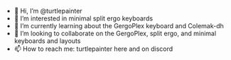 - 👋 Hi, I’m @turtlepainter
- 👀 I’m interested in minimal split ergo keyboards
- 🌱 I’m currently learning about the GergoPlex keyboard and Colemak-dh
- 💞️ I’m looking to collaborate on the GergoPlex, split ergo, and minimal keyboards and layouts
- 📫 How to reach me: turtlepainter here and on discord

<!---
turtlepainter/turtlepainter is a ✨ special ✨ repository because its `README.md` (this file) appears on your GitHub profile.
You can click the Preview link to take a look at your changes.
--->
